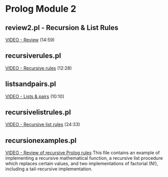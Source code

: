 # Prolog Module 2

## review2.pl - Recursion & List Rules

[VIDEO - Review](https://youtu.be/xuZToi22MtY) (14:59)

## recursiverules.pl

[VIDEO - Recursive rules](https://youtu.be/Ln9hAQ6iv88) (12:28)

## listsandpairs.pl

[VIDEO - Lists & pairs](https://youtu.be/GOuw28DtteM) (10:10)

## recursivelistrules.pl

[VIDEO - Recursive list rules](https://youtu.be/PW_KZxYOA78) (24:33)

## recursionexamples.pl

[VIDEO - Review of recursive Prolog rules](https://youtu.be/pJmNTKeHu_A) This file contains an example of implementing a recursive mathematical function, a recursive list procedure which replaces certain values, and two implementations of factorial (N!), including a tail-recursive implementation.
